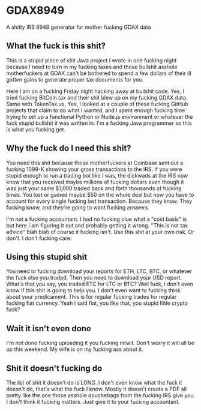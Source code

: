 # GDAX8949
A shitty IRS 8949 generator for mother fucking GDAX data

## What the fuck is this shit?
This is a stupid piece of shit Java project I wrote in one fucking night because I need to turn in my fucking taxes
and those bullshit asshole motherfuckers at GDAX can't be bothered to spend a few dollars of their ill gotten gains 
to generate proper tax documents for you.

Here I am on a fucking Friday night hacking away at bullshit code. Yes, I tried fucking BitCoin.tax and their shit blew up 
on my fucking GDAX data. Same with TokenTax.us. Yes, I looked at a couple of these fucking GitHub projects that claim to do
what I wanted, and I spent enough fucking time trying to set up a functional Python or Node.js environment or whatever the fuck
stupid bullshit it was written in. I'm a fucking Java programmer so this is what you fucking get.

## Why the fuck do I need this shit?

You need this shit because those motherfuckers at Coinbase sent out a fucking 1099-K showing your gross transactions to the IRS.
If you were stupid enough to run a trading bot like I was, the dickwads at the IRS now know that you received maybe millions of fucking dollars
even though it was just your same $1,000 traded back and forth thousands of fucking times. You lost or gained maybe $50 on the whole 
deal but now you have to account for every single fucking last transaction. Because they know. They fucking know, and they're going
to want fucking answers.

I'm not a fucking accountant. I had no fucking clue what a "cost basis" is but here I am figuring it out and probably getting it wrong.
"This is not tax advice" blah blah of course it fucking isn't. Use this shit at your own risk. Or don't. I don't fucking care.

## Using this stupid shit
You need to fucking download your reports for ETH, LTC, BTC, or whatever the fuck else you traded. Then you need to download your USD report.
What's that you say, you traded ETC for LTC or BTC? Well fuck, I don't even know if this shit is going to help you. I don't even want
to fucking think about your predicament. This is for regular fucking trades for regular fucking fiat currency. Yeah I said fiat, you like that,
you stupid little crypto fuck?

## Wait it isn't even done
I'm not done fucking uploading it you fucking nitwit. Don't worry it will all be up this weekend. My wife is on my fucking ass about it.

## Shit it doesn't fucking do
The list of shit it doesn't do is LONG. I don't even know what the fuck it doesn't do, that's what the fuck I know. Mostly it doesn't create
a PDF all pretty like the one those asshole douchebags from the fucking IRS give you. I don't think it fucking matters. Just give it to your 
fucking accountant.

